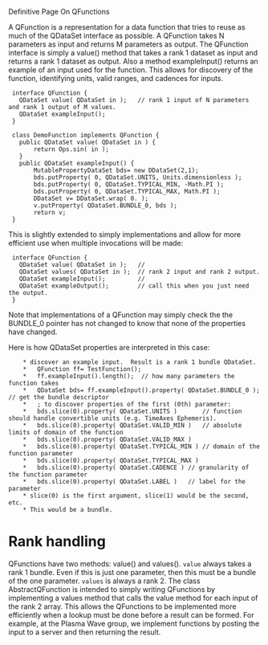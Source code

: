 Definitive Page On QFunctions

A QFunction is a representation for a data function that tries to reuse
as much of the QDataSet interface as possible. A QFunction takes N
parameters as input and returns M parameters as output. The QFunction
interface is simply a value() method that takes a rank 1 dataset as
input and returns a rank 1 dataset as output. Also a method
exampleInput() returns an example of an input used for the function.
This allows for discovery of the function, identifying units, valid
ranges, and cadences for inputs.

``` 
 interface QFunction {
   QDataSet value( QDataSet in );   // rank 1 input of N parameters and rank 1 output of M values.
   QDataSet exampleInput();
 }
```

``` 
 class DemoFunction implements QFunction {
   public QDataSet value( QDataSet in ) {
       return Ops.sin( in );
   }
   public QDataSet exampleInput() {
       MutablePropertyDataSet bds= new DDataSet(2,1);
       bds.putProperty( 0, QDataSet.UNITS, Units.dimensionless );
       bds.putProperty( 0, QDataSet.TYPICAL_MIN, -Math.PI );
       bds.putProperty( 0, QDataSet.TYPICAL_MAX, Math.PI );
       DDataSet v= DDataSet.wrap( 0. );
       v.putProperty( QDataSet.BUNDLE_0, bds );        
       return v;
 }
```

This is slightly extended to simply implementations and allow for more
efficient use when multiple invocations will be made:

``` 
 interface QFunction {
   QDataSet value( QDataSet in );   //
   QDataSet values( QDataSet in );  // rank 2 input and rank 2 output.
   QDataSet exampleInput();         // 
   QDataSet exampleOutput();        // call this when you just need the output.
 }
```

Note that implementations of a QFunction may simply check the the
BUNDLE\_0 pointer has not changed to know that none of the properties
have changed.
 
Here is how QDataSet properties are interpreted in this case:

``` 
    * discover an example input.  Result is a rank 1 bundle QDataSet.
    *   QFunction ff= TestFunction();
    *   ff.exampleInput().length();  // how many parameters the function takes
    *   QDataSet bds= ff.exampleInput().property( QDataSet.BUNDLE_0 );  // get the bundle descriptor
    *   ; to discover properties of the first (0th) parameter:
    *   bds.slice(0).property( QDataSet.UNITS )       // function should handle convertible units (e.g. TimeAxes Ephemeris).
    *   bds.slice(0).property( QDataSet.VALID_MIN )   // absolute limits of domain of the function
    *   bds.slice(0).property( QDataSet.VALID_MAX )
    *   bds.slice(0).property( QDataSet.TYPICAL_MIN ) // domain of the function parameter
    *   bds.slice(0).property( QDataSet.TYPICAL_MAX )
    *   bds.slice(0).property( QDataSet.CADENCE ) // granularity of the function parameter
    *   bds.slice(0).property( QDataSet.LABEL )   // label for the parameter
    * slice(0) is the first argument, slice(1) would be the second, etc.
    * This would be a bundle.
```
#  Rank handling 

QFunctions have two methods: value() and values(). `value` always takes
a rank 1 bundle. Even if this is just one parameter, then this must be a
bundle of the one parameter. `values` is always a rank 2. The class
AbstractQFunction is intended to simply writing QFunctions by
implementing a values method that calls the value method for each input
of the rank 2 array. This allows the QFunctions to be implemented more
efficiently when a lookup must be done before a result can be formed.
For example, at the Plasma Wave group, we implement functions by posting
the input to a server and then returning the result.

